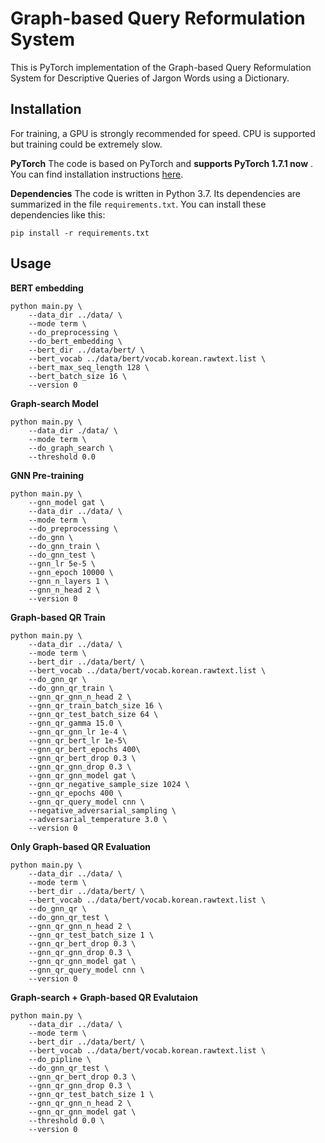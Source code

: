 # Graph-based Query Reformulation System
This is PyTorch implementation of the Graph-based Query Reformulation System for Descriptive Queries of Jargon Words using a Dictionary.

## Installation
For training, a GPU is strongly recommended for speed. CPU is supported but training could be extremely slow.

**PyTorch**
The code is based on PyTorch and **supports PyTorch 1.7.1 now** . You can find installation instructions [here](http://pytorch.org/).

**Dependencies**
The code is written in Python 3.7. Its dependencies are summarized in the file ```requirements.txt```. You can install these dependencies like this:
```
pip install -r requirements.txt
```

## Usage
**BERT embedding**
```
python main.py \
    --data_dir ../data/ \
    --mode term \
    --do_preprocessing \
    --do_bert_embedding \
    --bert_dir ../data/bert/ \
    --bert_vocab ../data/bert/vocab.korean.rawtext.list \
    --bert_max_seq_length 128 \
    --bert_batch_size 16 \
    --version 0
```

**Graph-search Model**
```
python main.py \
    --data_dir ./data/ \
    --mode term \
    --do_graph_search \
    --threshold 0.0 
```

**GNN Pre-training**
```
python main.py \
    --gnn_model gat \
    --data_dir ../data/ \
    --mode term \
    --do_preprocessing \
    --do_gnn \
    --do_gnn_train \
    --do_gnn_test \
    --gnn_lr 5e-5 \
    --gnn_epoch 10000 \
    --gnn_n_layers 1 \
    --gnn_n_head 2 \
    --version 0
```

**Graph-based QR Train**

```
python main.py \
    --data_dir ../data/ \
    --mode term \
    --bert_dir ../data/bert/ \
    --bert_vocab ../data/bert/vocab.korean.rawtext.list \
    --do_gnn_qr \
    --do_gnn_qr_train \
    --gnn_qr_gnn_n_head 2 \
    --gnn_qr_train_batch_size 16 \
    --gnn_qr_test_batch_size 64 \
    --gnn_qr_gamma 15.0 \
    --gnn_qr_gnn_lr 1e-4 \
    --gnn_qr_bert_lr 1e-5\
    --gnn_qr_bert_epochs 400\
    --gnn_qr_bert_drop 0.3 \
    --gnn_qr_gnn_drop 0.3 \
    --gnn_qr_gnn_model gat \
    --gnn_qr_negative_sample_size 1024 \
    --gnn_qr_epochs 400 \
    --gnn_qr_query_model cnn \
    --negative_adversarial_sampling \
    --adversarial_temperature 3.0 \
    --version 0
```

**Only Graph-based QR Evaluation**
```
python main.py \
    --data_dir ../data/ \
    --mode term \
    --bert_dir ../data/bert/ \
    --bert_vocab ../data/bert/vocab.korean.rawtext.list \
    --do_gnn_qr \
    --do_gnn_qr_test \
    --gnn_qr_gnn_n_head 2 \
    --gnn_qr_test_batch_size 1 \
    --gnn_qr_bert_drop 0.3 \
    --gnn_qr_gnn_drop 0.3 \
    --gnn_qr_gnn_model gat \
    --gnn_qr_query_model cnn \
    --version 0
```

**Graph-search + Graph-based QR Evalutaion**
```
python main.py \
    --data_dir ../data/ \
    --mode term \
    --bert_dir ../data/bert/ \
    --bert_vocab ../data/bert/vocab.korean.rawtext.list \
    --do_pipline \
    --do_gnn_qr_test \
    --gnn_qr_bert_drop 0.3 \
    --gnn_qr_gnn_drop 0.3 \
    --gnn_qr_test_batch_size 1 \
    --gnn_qr_gnn_n_head 2 \
    --gnn_qr_gnn_model gat \
    --threshold 0.0 \
    --version 0
```
